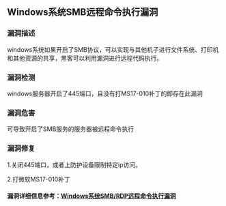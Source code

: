 ## Windows系统SMB远程命令执行漏洞

### 漏洞描述

windows系统如果开启了SMB协议，可以实现与其他机子进行文件系统、打印机和其他资源的共享，黑客可以利用漏洞进行远程代码执行。

### 漏洞检测

windows服务器开启了445端口，且没有打MS17-010补丁的即存在此漏洞

### 漏洞危害

可导致开启了SMB服务的服务器被远程命令执行

### 漏洞修复

1.关闭445端口，或者上防护设备限制特定ip访问。

2.打微软MS17-010补丁

#### 漏洞详细信息参考：[Windows系统SMB/RDP远程命令执行漏洞](http://thief.one/2017/04/15/Windows系统SMB-RDP远程命令执行漏洞/)